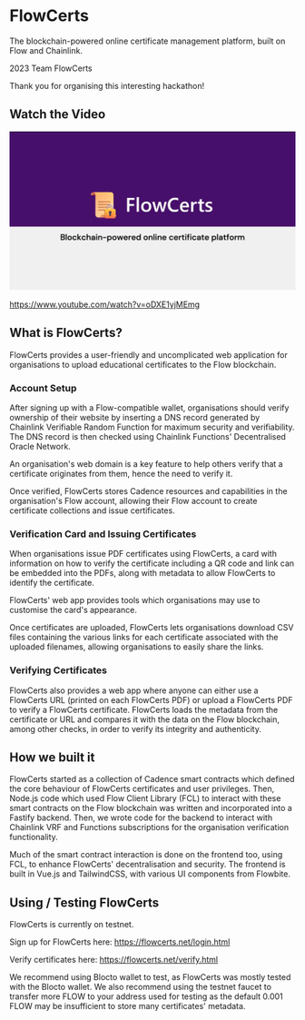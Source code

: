 # FlowCerts
The blockchain-powered online certificate management platform, built on Flow and Chainlink.

2023 Team FlowCerts

Thank you for organising this interesting hackathon!

## Watch the Video

[![Watch the Video](flowcerts-video.png)](https://www.youtube.com/watch?v=oDXE1yjMEmg)

https://www.youtube.com/watch?v=oDXE1yjMEmg

## What is FlowCerts?

FlowCerts provides a user-friendly and uncomplicated web application for organisations to upload educational certificates to the Flow blockchain.

### Account Setup

After signing up with a Flow-compatible wallet, organisations should verify ownership of their website by inserting a DNS record generated by Chainlink Verifiable Random Function for maximum security and verifiability. The DNS record is then checked using Chainlink Functions' Decentralised Oracle Network.

An organisation's web domain is a key feature to help others verify that a certificate originates from them, hence the need to verify it.

Once verified, FlowCerts stores Cadence resources and capabilities in the organisation's Flow account, allowing their Flow account to create certificate collections and issue certificates.

### Verification Card and Issuing Certificates

When organisations issue PDF certificates using FlowCerts, a card with information on how to verify the certificate including a QR code and link can be embedded into the PDFs, along with metadata to allow FlowCerts to identify the certificate.

FlowCerts' web app provides tools which organisations may use to customise the card's appearance.

Once certificates are uploaded, FlowCerts lets organisations download CSV files containing the various links for each certificate associated with the uploaded filenames, allowing organisations to easily share the links.

### Verifying Certificates

FlowCerts also provides a web app where anyone can either use a FlowCerts URL (printed on each FlowCerts PDF) or upload a FlowCerts PDF to verify a FlowCerts certificate. FlowCerts loads the metadata from the certificate or URL and compares it with the data on the Flow blockchain, among other checks, in order to verify its integrity and authenticity.

## How we built it

FlowCerts started as a collection of Cadence smart contracts which defined the core behaviour of FlowCerts certificates and user privileges. Then, Node.js code which used Flow Client Library (FCL) to interact with these smart contracts on the Flow blockchain was written and incorporated into a Fastify backend. Then, we wrote code for the backend to interact with Chainlink VRF and Functions subscriptions for the organisation verification functionality.

Much of the smart contract interaction is done on the frontend too, using FCL, to enhance FlowCerts' decentralisation and security. The frontend is built in Vue.js and TailwindCSS, with various UI components from Flowbite.

## Using / Testing FlowCerts

FlowCerts is currently on testnet.

Sign up for FlowCerts here: https://flowcerts.net/login.html

Verify certificates here:
https://flowcerts.net/verify.html

We recommend using Blocto wallet to test, as FlowCerts was mostly tested with the Blocto wallet. We also recommend using the testnet faucet to transfer more FLOW to your address used for testing as the default 0.001 FLOW may be insufficient to store many certificates' metadata.
